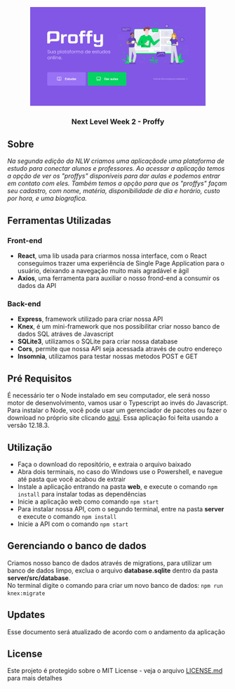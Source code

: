 <p align="center"><img src="https://github.com/steniooliv/nlw2/blob/master/web/src/assets/images/home.png" width=400 alt="Proffy">
<h3 align="center">Next Level Week 2 - Proffy<h3>
</p>

## Sobre
*Na segunda edição da NLW criamos uma aplicaçãode uma plataforma de estudo para conectar alunos e professores.*
*Ao acessar a aplicação temos a opção de ver os "proffys" disponíveis para dar aulas e podemos entrar em contato com eles.*
*Também temos a opção para que os "proffys" façam seu cadastro, com nome, matéria, disponibilidade de dia e horário, custo por hora, e uma biografica.*

## Ferramentas Utilizadas
### Front-end
  - **React**, uma lib usada para criarmos nossa interface, com o React conseguimos trazer uma experiência de Single Page Application para o usuário, deixando a navegação muito mais agradável e ágil
  - **Axios**, uma ferramenta para auxiliar o nosso frond-end a consumir os dados da API

### Back-end
  - **Express**, framework utilizado para criar nossa API
  - **Knex**, é um mini-framework que nos possibilitar criar nosso banco de dados SQL atráves de Javascript
  - **SQLite3**, utilizamos o SQLite para criar nossa database
  - **Cors**, permite que nossa API seja acessada através de outro endereço
  - **Insomnia**, utilizamos para testar nossas metodos POST e GET

## Pré Requisitos
É necessário ter o Node instalado em seu computador, ele será nosso motor de desenvolvimento, vamos usar o Typescript ao invés do Javascript.
<br>
Para instalar o Node, você pode usar um gerenciador de pacotes ou fazer o download no próprio site clicando [aqui](https://nodejs.org/en/).
Essa aplicação foi feita usando a versão 12.18.3.

## Utilização
- Faça o download do repositório, e extraia o arquivo baixado
- Abra dois terminais, no caso do Windows use o Powershell, e navegue até pasta que você acabou de extrair
- Instale a aplicação entrando na pasta **web**, e execute o comando `npm install` para instalar todas as dependências
- Inicie a aplicação web como comando `npm start`
- Para instalar nossa API, com o segundo terminal, entre na pasta **server** e execute o comando `npm install`
- Inicie a API com o comando `npm start`

## Gerenciando o banco de dados
Criamos nosso banco de dados através de migrations, para utilizar um banco de dados limpo, exclua o arquivo **database.sqlite** dentro da pasta **server/src/database**.
<br>
No terminal digite o comando para criar um novo banco de dados: `npm run knex:migrate`

## Updates
Esse documento será atualizado de acordo com o andamento da aplicação

## License
Este projeto é protegido sobre o MIT License - veja o arquivo [LICENSE.md](LICENSE.md) para mais detalhes



